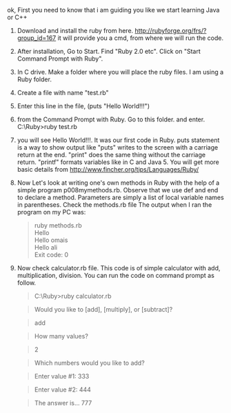 ok, First you need to know that i am guiding you like we start learning Java or C++

1. Download and install the ruby from here. http://rubyforge.org/frs/?group_id=167
it will provide you a cmd, from where we will run the code.

2. After installation, Go to Start. Find "Ruby 2.0 etc". Click on "Start Command Prompt with Ruby". 

3. In C drive. Make a folder where you will place the ruby files. I am using a Ruby folder.

4. Create a file with name "test.rb"

5. Enter this line in the file, (puts "Hello World!!!")

6. from the Command Prompt with Ruby. Go to this folder. and enter. C:\Ruby>ruby test.rb

7. you will see Hello World!!!. It was our first code in Ruby.
   puts statement is a way to show output like
   "puts" writes to the screen with a carriage return at the end. 
   "print" does the same thing without the carriage return. 
   "printf" formats variables like in C and Java 5.
   You will get more basic details from http://www.fincher.org/tips/Languages/Ruby/

8. Now Let's look at writing one's own methods in Ruby with the help of a simple program p008mymethods.rb. Observe that we    use def and end to declare a method. Parameters are simply a list of local variable names in parentheses.
   Check the methods.rb file
   The output when I ran the program on my PC was:
   >ruby methods.rb  
   Hello  
   Hello omais  
   Hello ali  
   >Exit code: 0 

9. Now check calculator.rb file. This code is of simple calculator with add, multiplication, division. You can run the       code on command prompt as follow.
   >C:\Ruby>ruby calculator.rb

   >Would you like to [add], [multiply], or [subtract]?
   
   >add
   
   >How many values?
   
   >2
   
   >Which numbers would you like to add?
   
   >Enter value #1: 333
   
   >Enter value #2: 444
   
   >The answer is... 777

